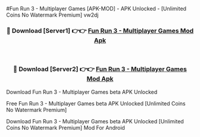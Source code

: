 #Fun Run 3 - Multiplayer Games [APK-MOD] - APK Unlocked - [Unlimited Coins No Watermark Premium] vw2dj



<div align="center">

<h3>🔴 Download [Server1] 👉👉 <a href="https://momento.my/?title=Fun_Run_3_-_Multiplayer_Games">Fun Run 3 - Multiplayer Games Mod Apk</a></h3><br>

<h3>🔴 Download [Server2] 👉👉 <a href="https://momento.my/?title=Fun_Run_3_-_Multiplayer_Games">Fun Run 3 - Multiplayer Games Mod Apk</a></h3>
</div>



Download Fun Run 3 - Multiplayer Games beta APK Unlocked

Free Fun Run 3 - Multiplayer Games beta APK Unlocked [Unlimited Coins No Watermark Premium]

Download Fun Run 3 - Multiplayer Games beta APK Unlocked [Unlimited Coins No Watermark Premium] Mod For Android
